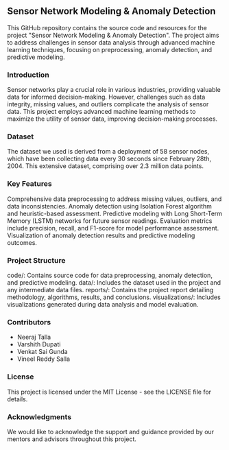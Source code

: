 ## Sensor Network Modeling & Anomaly Detection
This GitHub repository contains the source code and resources for the project "Sensor Network Modeling & Anomaly Detection". The project aims to address challenges in sensor data analysis through advanced machine learning techniques, focusing on preprocessing, anomaly detection, and predictive modeling.

### Introduction
Sensor networks play a crucial role in various industries, providing valuable data for informed decision-making. However, challenges such as data integrity, missing values, and outliers complicate the analysis of sensor data. This project employs advanced machine learning methods to maximize the utility of sensor data, improving decision-making processes.

### Dataset
The dataset we used is derived from a deployment of 58 sensor nodes, which have been collecting data every 30 seconds since February 28th, 2004. This extensive dataset, comprising over 2.3 million data points.

### Key Features
Comprehensive data preprocessing to address missing values, outliers, and data inconsistencies.
Anomaly detection using Isolation Forest algorithm and heuristic-based assessment.
Predictive modeling with Long Short-Term Memory (LSTM) networks for future sensor readings.
Evaluation metrics include precision, recall, and F1-score for model performance assessment.
Visualization of anomaly detection results and predictive modeling outcomes.


### Project Structure
code/: Contains source code for data preprocessing, anomaly detection, and predictive modeling.
data/: Includes the dataset used in the project and any intermediate data files.
reports/: Contains the project report detailing methodology, algorithms, results, and conclusions.
visualizations/: Includes visualizations generated during data analysis and model evaluation.


### Contributors
- Neeraj Talla
- Varshith Dupati
- Venkat Sai Gunda
- Vineel Reddy Salla

### License
This project is licensed under the MIT License - see the LICENSE file for details.

### Acknowledgments
We would like to acknowledge the support and guidance provided by our mentors and advisors throughout this project.
